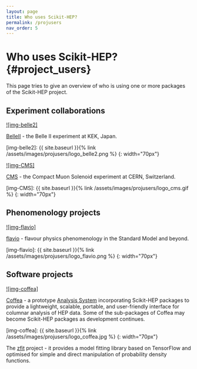 ```yaml
---
layout: page
title: Who uses Scikit-HEP?
permalink: /projusers
nav_order: 5
---
```



Who uses Scikit-HEP? {#project_users}
====================

This page tries to give an overview of who is using one or more packages
of the Scikit-HEP project.

Experiment collaborations
-------------------------

[![img-belle2]][BelleII]

[BelleII](https://www.belle2.org/) - the Belle II experiment at KEK,
Japan.

[BelleII]: https://www.belle2.org/
[img-belle2]: {{ site.baseurl }}{% link /assets/images/projusers/logo_belle2.png %}
{: width="70px"}

[![img-CMS]][CMS]

[CMS](https://cms.cern/) - the Compact Muon Solenoid experiment at CERN,
Switzerland.

[CMS]: https://cms.cern/
[img-CMS]: {{ site.baseurl }}{% link /assets/images/projusers/logo_cms.gif %}
{: width="70px"}

Phenomenology projects
----------------------

[![img-flavio]][flavio]

[flavio](https://flav-io.github.io/) - flavour physics phenomenology in
the Standard Model and beyond.

[flavio]: https://flav-io.github.io/
[img-flavio]: {{ site.baseurl }}{% link /assets/images/projusers/logo_flavio.png %}
{: width="70px"}

Software projects
-----------------

[![img-coffea]][Coffea]

[Coffea][] - a prototype [Analysis
System](http://iris-hep.org/as.html) incorporating Scikit-HEP packages
to provide a lightweight, scalable, portable, and user-friendly
interface for columnar analysis of HEP data. Some of the sub-packages of
Coffea may become Scikit-HEP packages as development continues.

[Coffea]: https://github.com/CoffeaTeam
[img-coffea]: {{ site.baseurl }}{% link /assets/images/projusers/logo_coffea.jpg %}
{: width="70px"}

The [zfit](https://zfit.github.io/zfit/) project - it provides a model
fitting library based on TensorFlow and optimised for simple and direct
manipulation of probability density functions.

